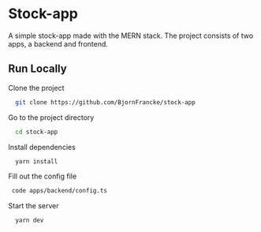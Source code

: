 
# Stock-app

A simple stock-app made with the MERN stack.
The project consists of two apps, a backend and frontend.

## Run Locally

Clone the project

```bash
  git clone https://github.com/BjornFrancke/stock-app
```

Go to the project directory

```bash
  cd stock-app
```

Install dependencies

```bash
  yarn install
```

Fill out the config file

```bash
 code apps/backend/config.ts
```

Start the server

```bash
  yarn dev
```

